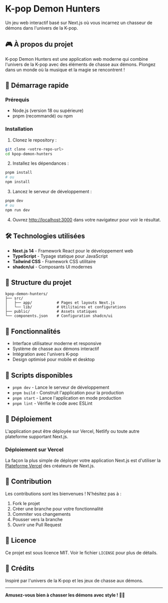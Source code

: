 # K-pop Demon Hunters

Un jeu web interactif basé sur Next.js où vous incarnez un chasseur de démons dans l'univers de la K-pop.

## 🎮 À propos du projet

K-pop Demon Hunters est une application web moderne qui combine l'univers de la K-pop avec des éléments de chasse aux démons. Plongez dans un monde où la musique et la magie se rencontrent !

## 🚀 Démarrage rapide

### Prérequis

- Node.js (version 18 ou supérieure)
- pnpm (recommandé) ou npm

### Installation

1. Clonez le repository :
```bash
git clone <votre-repo-url>
cd kpop-demon-hunters
```

2. Installez les dépendances :
```bash
pnpm install
# ou
npm install
```

3. Lancez le serveur de développement :
```bash
pnpm dev
# ou
npm run dev
```

4. Ouvrez [http://localhost:3000](http://localhost:3000) dans votre navigateur pour voir le résultat.

## 🛠️ Technologies utilisées

- **Next.js 14** - Framework React pour le développement web
- **TypeScript** - Typage statique pour JavaScript
- **Tailwind CSS** - Framework CSS utilitaire
- **shadcn/ui** - Composants UI modernes

## 📁 Structure du projet

```
kpop-demon-hunters/
├── src/
│   ├── app/           # Pages et layouts Next.js
│   └── lib/           # Utilitaires et configurations
├── public/            # Assets statiques
└── components.json    # Configuration shadcn/ui
```

## 🎯 Fonctionnalités

- Interface utilisateur moderne et responsive
- Système de chasse aux démons interactif
- Intégration avec l'univers K-pop
- Design optimisé pour mobile et desktop

## 📝 Scripts disponibles

- `pnpm dev` - Lance le serveur de développement
- `pnpm build` - Construit l'application pour la production
- `pnpm start` - Lance l'application en mode production
- `pnpm lint` - Vérifie le code avec ESLint

## 🚀 Déploiement

L'application peut être déployée sur Vercel, Netlify ou toute autre plateforme supportant Next.js.

### Déploiement sur Vercel

La façon la plus simple de déployer votre application Next.js est d'utiliser la [Plateforme Vercel](https://vercel.com/new?utm_medium=default-template&filter=next.js&utm_source=create-next-app&utm_campaign=create-next-app-readme) des créateurs de Next.js.

## 🤝 Contribution

Les contributions sont les bienvenues ! N'hésitez pas à :

1. Fork le projet
2. Créer une branche pour votre fonctionnalité
3. Commiter vos changements
4. Pousser vers la branche
5. Ouvrir une Pull Request

## 📄 Licence

Ce projet est sous licence MIT. Voir le fichier `LICENSE` pour plus de détails.

## 🎵 Crédits

Inspiré par l'univers de la K-pop et les jeux de chasse aux démons.

---

**Amusez-vous bien à chasser les démons avec style ! 🎤👹**

